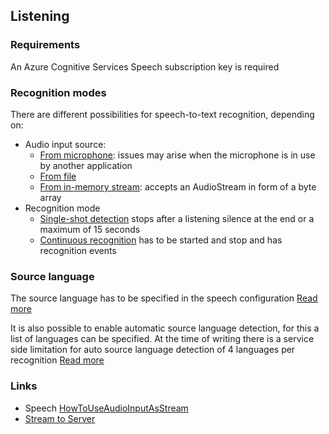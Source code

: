 ## Listening

### Requirements
An Azure Cognitive Services Speech subscription key is required

### Recognition modes
There are different possibilities for speech-to-text recognition, depending on:
+ Audio input source:
    - [From microphone](https://docs.microsoft.com/en-us/azure/cognitive-services/speech-service/get-started-speech-to-text?tabs=script%2Cbrowser%2Cwindowsinstall&pivots=programming-language-csharp#recognize-from-microphone:~:text=configuration.-,Recognize%20from%20microphone): issues may arise when the microphone is in use by another application
    - [From file](https://docs.microsoft.com/en-us/azure/cognitive-services/speech-service/get-started-speech-to-text?tabs=script%2Cbrowser%2Cwindowsinstall&pivots=programming-language-csharp#recognize-from-file:~:text=Recognize%20from%20file,-If)
    - [From in-memory stream](https://docs.microsoft.com/en-us/azure/cognitive-services/speech-service/get-started-speech-to-text?tabs=script%2Cbrowser%2Cwindowsinstall&pivots=programming-language-csharp#recognize-from-in-memory-stream:~:text=Recognize%20from%20in%2Dmemory%20stream,-For): accepts an AudioStream in form of a byte array
+ Recognition mode
    - [Single-shot detection](https://docs.microsoft.com/en-us/azure/cognitive-services/speech-service/get-started-speech-to-text?tabs=script%2Cbrowser%2Cwindowsinstall&pivots=programming-language-csharp#recognize-from-microphone:~:text=configuration.-,Recognize%20from%20microphone) stops after a listening silence at the end or a maximum of 15 seconds
    - [Continuous recognition](https://docs.microsoft.com/en-us/azure/cognitive-services/speech-service/get-started-speech-to-text?tabs=script%2Cbrowser%2Cwindowsinstall&pivots=programming-language-csharp#continuous-recognition:~:text=Continuous%20recognition,-The) has to be started and stop and has recognition events

### Source language
The source language has to be specified in the speech configuration [Read more](https://docs.microsoft.com/en-us/azure/cognitive-services/speech-service/get-started-speech-to-text?tabs=script%2Cbrowser%2Cwindowsinstall&pivots=programming-language-csharp#change-source-language:~:text=Change%20source%20language,-A)

It is also possible to enable automatic source language detection, for this a list of languages can be specified. At the time of writing there is a service side limitation for auto source language detection of 4 languages per recognition [Read more](https://docs.microsoft.com/en-us/azure/cognitive-services/speech-service/how-to-automatic-language-detection?pivots=programming-language-csharp#automatic-language-detection-with-the-speech-sdk:~:text=Automatic%20language%20detection%20currently%20has%20a%20services%2Dside%20limit%20of%20four%20languages%20per%20detection.)



### Links
- Speech [HowToUseAudioInputAsStream](https://docs.microsoft.com/en-us/azure/cognitive-services/speech-service/how-to-use-audio-input-streams)
- [Stream to Server](https://docs.microsoft.com/en-us/aspnet/core/signalr/streaming?view=aspnetcore-5.0)
